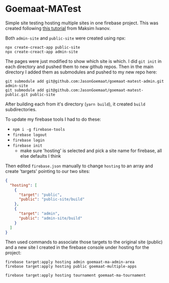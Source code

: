 # Goemaat-MATest

Simple site testing hosting multiple sites in one firebase project.
This was created following [this tutorial](https://www.youtube.com/watch?v=2ayNDsqtjHs)
from Maksim Ivanov.

Both `admin-site` and `public-site` were created using npx:

```
npx create-creact-app public-site
npx create-creact-app admin-site
```

The pages were just modified to show which site is which.  I did `git init` in each
directory and pushed them to new github repos.  Then in the main directory I 
added them as submodules and pushed to my new repo here:

```
git submodule add git@github.com:JasonGoemaat/goemaat-matest-admin.git admin-site
git submodule add git@github.com:JasonGoemaat/goemaat-matest-public.git public-site
```

After building each from it's directory (`yarn build`), it created `build` subdirectories.

To update my firebase tools I had to do these:

* `npm i -g firebase-tools`
* `firebase logout`
* `firebase login`
* `firebase init`
  * make sure 'hosting' is selected and pick a site name for firebase, all else defaults I think

Then edited `firebase.json` manually to change `hosting` to an array and create 'targets' pointing
to our two sites:

```json
{
  "hosting": [
    {
      "target": "public",
      "public": "public-site/build"
    },
    {
      "target": "admin",
      "public": "admin-site/build"
    }
  ]
}
```

Then used commands to associate those targets to the original site (public) and a new site
I created in the firebase console under hosting for the project:

```
firebase target:apply hosting admin goemaat-ma-admin-area
firebase target:apply hosting public goemaat-multiple-apps

firebase target:apply hosting tournament goemaat-ma-tournament
```


